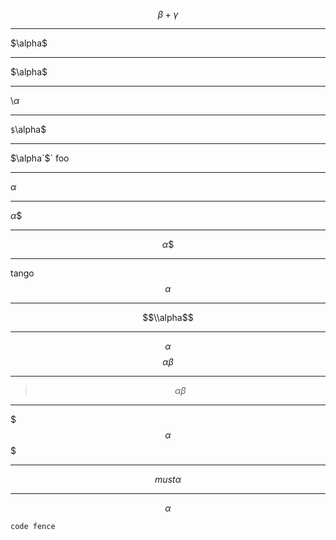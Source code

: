 <!-- tests from https://github.com/Rokt33r/remark-math/blob/9e13e49/specs/remark-math.spec.js -->

$$
\beta+\gamma
$$

---

$\alpha\$

---

\$\alpha\$

---

\\$\alpha$

---

`$`\alpha$

---

$\alpha`$` foo

---

$`\alpha`$

---

$\alpha\$$

---

$$
\alpha\$
$$

---

tango
$$
\alpha
$$

---

$$\\alpha$$

---

$$\alpha$$
$$
\alpha\beta
$$

---

> $$
> \alpha\beta
> $$

---

  $$$
    \alpha
  $$$

---

$$  must
\alpha
$$

---

$$
\alpha
$$
```
code fence
```
